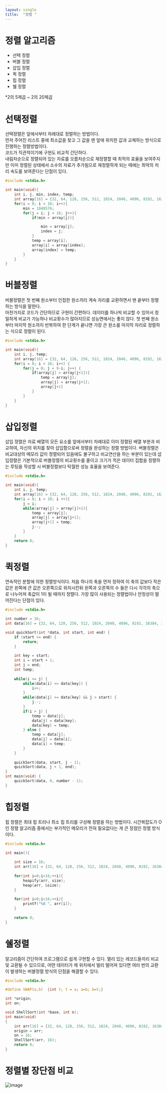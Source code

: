 ```yaml
---
layout: single
title:  "정렬 "
---
```


# 정렬 알고리즘
- 선택 정렬
- 버블 정렬
- 삽입 정렬
- 퀵 정렬
- 힙 정렬
- 쉘 정렬

*2의 5제곱 ~ 2의 20제곱

# 선택정렬


선택정렬은 앞에서부터 차례대로 정렬하는 방법이다.  
먼저 주어진 리스트 중에 최소값을 찾고 그 값을 맨 앞에 위치한 값과 교체하는 방식으로 진행하는 정렬방법이다.  
코드가 직관적이기에 구현도 비교적 간단하다.  
내림차순으로 정렬되어 있는 자료를 오름차순으로 재정렬할 때 최적의 효율을 보여주지만 이미 정렬된 상태에서 소수의 자료가 추가됨으로 재정렬하게 되는 때에는 최악의 처리 속도를 보여준다는 단점이 있다.
```c
#include <stdio.h>

int main(void){
	int i, j, min, index, temp;
	int array[16] = {32, 64, 128, 256, 512, 1024, 2048, 4096, 8192, 16384, 32768, 65536, 131072, 262144, 524288, 1048576};
	for(i = 0; i < 16; i++){
		min = 1048576;
		for(j = i; j < 16; j++){
			if(min > array[j]){

				min = array[j];
				index = j;
			}
			temp = array[i];
			array[i] = array[index];
			array[index] = temp;
		}
	}
}
```
# 버블정렬

버블정렬은 첫 번째 원소부터 인접한 원소끼리 계속 자리를 교환하면서 맨 끝부터 정렬하는 방식을 말한다.  
마찬가지로 코드가 간단하므로 구현이 간편하다. 데이터를 하나씩 비교할 수 있어서 정밀하게 비교가 가능하나 비교횟수가 많아지므로 성능면에서는 좋지 않다. 첫 번째 원소부터 마지막 원소까지 반복하여 한 단계가 끝나면 가장 큰 원소를 마지막 자리로 정렬하는 식으로 정렬이 된다. 
```c
#include <stdio.h>

int main(void){
	int i, j, temp;
	int array[16] = {32, 64, 128, 256, 512, 1024, 2048, 4096, 8192, 16384, 32768, 65536, 131072, 262144, 524288, 1048576};
	for(i = 0; i < 16; i++) {
		for(j = 0; j < 9-i; j++) {
			if(array[j] > array[j+1]){
				temp = array[j];
				array[j] = array[j+1];
				array[j+1]
			}
		}
	}
}
```
# 삽입정렬
삽입 정렬은 자료 배열의 모든 요소를 앞에서부터 차례대로 이미 정렬된 배열 부분과 비교하여, 자신의 위치를 찾아 삽입함으로써 정렬을 완성하는 정렬 방법이다. 버블정렬은 비교대상의 메모리 값이 정렬되어 있음에도 불구하고 비교연산을 하는 부분이 있는데 삽입정렬은 기본적으로 버블정렬의 비교횟수를 줄이고 크기가 적은 데이터 집합을 정렬하는 루팅을 작성할 시 버블정렬보다 탁월한 성능 효율을 보여준다.
```c
#include <stdio.h>

int main(void){
	int i, j, temp;
	int array[16] = {32, 64, 128, 256, 512, 1024, 2048, 4096, 8192, 16384, 32768, 65536, 131072, 262144, 524288, 1048576};
	for(i = 0; i < 10; i ++){
		j = i;
		while(array[j] > array[j]+1){
			temp = array[j];
			array[j] = array[j+1];
			array[j+1] = temp;
			j--;
		}
	}
	return 0;
}
```
# 퀵정렬
연속적인 분할에 의한 정렬방식이다. 처음 하나의 축을 먼저 정하여 이 축의 값보다 작은 값은 왼쪽에 큰 값은 오른쪽으로 위치시킨뒤 왼쪽과 오른쪽의 수 들은 다시 각각의 축으로 나누어져 축값이 1이 될 때까지 정렬다. 가장 많이 사용되는 정렬법이나 안정성이 떨어진다는 단점이 있다. 
```c
#include <stdio.h>

int number = 16;
int data[16] = {32, 64, 128, 256, 512, 1024, 2048, 4096, 8192, 16384, 32768, 65536, 131072, 262144, 524288, 1048576};

void quickSort(int *data, int start, int end) {
    if (start >= end) {
        return;
    }
    
    int key = start;
    int i = start + 1;
    int j = end;
    int temp;
    
    while(i <= j) {
        while(data[i] <= data[key]) {
            i++;
        }
        while(data[j] >= data[key] && j > start) {
            j--;
        }
        if(i > j) {
            temp = data[j];
            data[j] = data[key];
            data[key] = temp;
        } else {
            temp = data[j];
            data[j] = data[i];
            data[i] = temp;
        }
    }
   
    quickSort(data, start, j - 1);
    quickSort(data, j + 1, end);
}
int main(void) {
    quickSort(data, 0, number - 1);
}
```
# 힙정렬
힙 정렬은 최대 힙 트리나 최소 힙 트리를 구성해 정렬을 하는 방법이다. 시간복잡도가 O인 정렬 알고리즘 중에서는 부가적인 메모리가 전혀 필요없다는 게 큰 장점인 정렬 방식이다.

```c
#include <stdio.h>

int main(){
	
	int size = 16;
	int arr[16] = {32, 64, 128, 256, 512, 1024, 2048, 4096, 8192, 16384, 32768, 65536, 131072, 262144, 524288, 1048576};
	
	for(int i=0;i<16;++i){
		heapify(arr, size);
		heap(arr, &size);
	}
	
	for(int i=0;i<16;++i){
		printf("%d ", arr[i]);
	}
	
	return 0;
}
```
# 쉘정렬
알고리즘이 간단하여 프로그램으로 쉽게 구현할 수 있다. 멀리 있는 레코드들끼리 비교 및 교환될 수 있으므로, 어떤 데이터가 제 위치에서 멀리 떨어져 있다면 여러 번의 교환이 발생하는 버블정렬 방식의 단점을 해결할 수 있다.
```c
#include <stdio.h>

#define SWAP(a,b)  {int t; t = a; a=b; b=t;}

int *origin;
int on;

void ShellSort(int *base, int n);
int main(void)
{
    int arr[16] = {32, 64, 128, 256, 512, 1024, 2048, 4096, 8192, 16384, 32768, 65536, 131072, 262144, 524288, 1048576};
    origin = arr;
    on = 16;
    ShellSort(arr, 16);
    return 0;
}
```

# 정렬별 장단점 비교
![image](https://img1.daumcdn.net/thumb/R1280x0/?scode=mtistory2&fname=https%3A%2F%2Fblog.kakaocdn.net%2Fdn%2FwvZmZ%2FbtqNVR3iUzv%2FVyfavbkSrgHyGBXIGowGkk%2Fimg.png)
